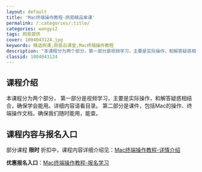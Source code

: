 ```yaml
---
layout: default
title: 'Mac终端操作教程-网易精品单课'
permalink: /:categories/:title/
categories: wangyi2
tags: 网易提供
cover: 1004043124.jpg
keywords: 精选网课,网易云课堂,Mac终端操作教程
description: "本课程分为两个部分，第一部分是视频学习，主要是实际操作，和解答疑惑相结合，确保学会能用。详细内容请看目录。第二部分是课件，包括Mac的操作、终端操作文档，确保我们随时能用，能查。Mac终端操"
classid: 1004043124
---
```


## 课程介绍

本课程分为两个部分，
第一部分是视频学习，主要是实际操作，和解答疑惑相结合，确保学会能用。详细内容请看目录。
第二部分是课件，包括Mac的操作、终端操作文档，确保我们随时能用，能查。

## 课程内容与报名入口

部分课程 **限时** 折扣中，课程内容详细介绍见：[Mac终端操作教程-详情介绍](https://study.163.com/course/introduction/1004043124.htm?share=1&shareId=1025206652&utm_campaign=share&utm_medium=iphoneShare&utm_source=&utm_u=1025206652)

**优惠报名入口**：[Mac终端操作教程-报名学习](https://study.163.com/course/introduction/1004043124.htm?share=1&shareId=1025206652&utm_campaign=share&utm_medium=iphoneShare&utm_source=&utm_u=1025206652)

